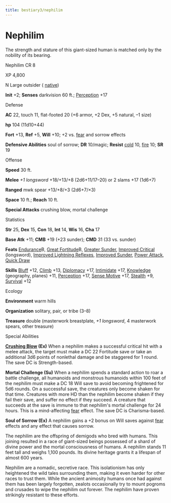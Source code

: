 ```yaml
---
title: bestiary3/nephilim
---
```

# Nephilim

The strength and stature of this giant-sized human is matched only by the nobility of its bearing.

Nephilim CR 8

XP 4,800

N Large outsider ( [native](monsters/creatureTypes#_native-subtype))

**Init** +2; **Senses** darkvision 60 ft.; [Perception](skills/perception#_perception) +17

Defense

**AC** 22, touch 11, flat-footed 20 (+6 armor, +2 Dex, +5 natural, –1 size)

**hp** 104 (11d10+44)

**Fort** +13, **Ref** +5, **Will** +10; +2 vs. [fear](monsters/universalMonsterRules#_fear-(su-or-sp)) and sorrow effects

**Defensive Abilities** soul of sorrow; **DR** 10/magic; **Resist** [cold](monsters/creatureTypes#_cold-subtype) 10, [fire](monsters/creatureTypes#_fire-subtype) 10; **SR** 19

Offense

**Speed** 30 ft.

**Melee** _+1 longsword_ +18/+13/+8 (2d6+11/17–20) or 2 slams +17 (1d6+7)

**Ranged** mwk spear +13/+8/+3 (2d6+7/×3)

**Space** 10 ft.; **Reach** 10 ft.

**Special Attacks** crushing blow, mortal challenge

Statistics

**Str** 25, **Dex** 15, **Con** 18, **Int** 14, **Wis** 16, **Cha** 17

**Base Atk** +11; **CMB** +19 (+23 sunder); **CMD** 31 (33 vs. sunder)

**Feats** [Endurance](feats#_endurance)B, [Great Fortitude](feats#_great-fortitude)B, [Greater Sunder](feats#_greater-sunder), [Improved Critical](feats#_improved-critical) (longsword), [Improved Lightning Reflexes](feats#_improved-lightning-reflexes), [Improved Sunder](feats#_improved-sunder), [Power Attack](feats#_power-attack), [Quick Draw](feats#_quick-draw)

**Skills** [Bluff](skills/bluff#_bluff) +12, [Climb](skills/climb#_climb) +13, [Diplomacy](skills/diplomacy#_diplomacy) +17, [Intimidate](skills/intimidate#_intimidate) +17, [Knowledge](skills/knowledge#_knowledge) (geography, planes) +11, [Perception](skills/perception#_perception) +17, [Sense Motive](skills/senseMotive#_sense-motive) +17, [Stealth](skills/stealth#_stealth) +9, [Survival](skills/survival#_survival) +12

Ecology

**Environment** warm hills

**Organization** solitary, pair, or tribe (3–8)

**Treasure** double (masterwork breastplate, _+1 longsword_, 4 masterwork spears, other treasure)

Special Abilities

**[Crushing Blow](ultimateCombat/ultimateCombatFeats#_crushing-blow) (Ex)** When a nephilim makes a successful critical hit with a melee attack, the target must make a DC 22 Fortitude save or take an additional 3d6 points of nonlethal damage and be staggered for 1 round. The save DC is Strength-based.

**Mortal Challenge (Su)** When a nephilim spends a standard action to roar a battle challenge, all humanoids and monstrous humanoids within 100 feet of the nephilim must make a DC 18 Will save to avoid becoming frightened for 5d6 rounds. On a successful save, the creatures only become shaken for that time. Creatures with more HD than the nephilim become shaken if they fail their save, and suffer no effect if they succeed. A creature that succeeds at the save is immune to that nephilim's mortal challenge for 24 hours. This is a mind-affecting [fear](monsters/universalMonsterRules#_fear-(su-or-sp)) effect. The save DC is Charisma-based.

**Soul of Sorrow (Ex)** A nephilim gains a +2 bonus on Will saves against [fear](monsters/universalMonsterRules#_fear-(su-or-sp)) effects and any effect that causes sorrow.

The nephilim are the offspring of demigods who bred with humans. This joining resulted in a race of giant-sized beings possessed of a shard of divine power and the mortal consciousness of humans. A nephilim stands 11 feet tall and weighs 1,100 pounds. Its divine heritage grants it a lifespan of almost 600 years.

Nephilim are a nomadic, secretive race. This isolationism has only heightened the wild tales surrounding them, making it even harder for other races to trust them. While the ancient animosity humans once had against them has been largely forgotten, zealots occasionally try to mount pogroms and crusades to wipe the nephilim out forever. The nephilim have proven strikingly resistant to these efforts.

